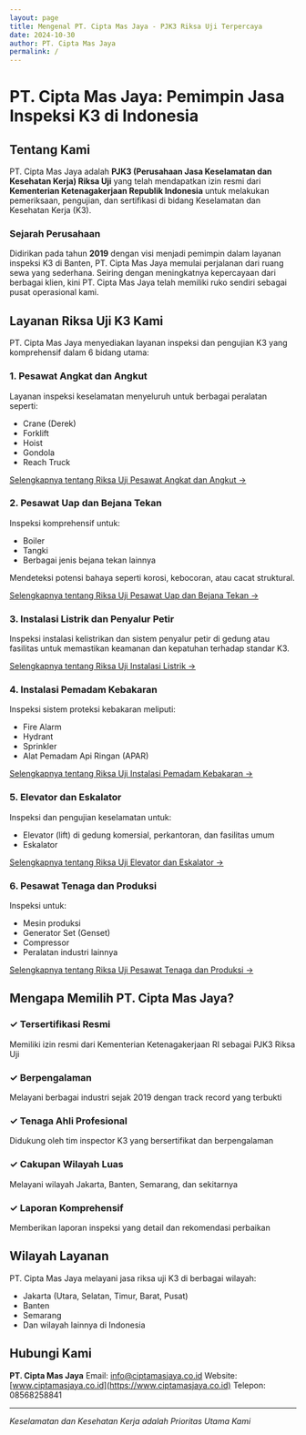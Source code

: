 ```yaml
---
layout: page
title: Mengenal PT. Cipta Mas Jaya - PJK3 Riksa Uji Terpercaya
date: 2024-10-30
author: PT. Cipta Mas Jaya
permalink: /
---
```


# PT. Cipta Mas Jaya: Pemimpin Jasa Inspeksi K3 di Indonesia

## Tentang Kami

PT. Cipta Mas Jaya adalah **PJK3 (Perusahaan Jasa Keselamatan dan Kesehatan Kerja) Riksa Uji** yang telah mendapatkan izin resmi dari **Kementerian Ketenagakerjaan Republik Indonesia** untuk melakukan pemeriksaan, pengujian, dan sertifikasi di bidang Keselamatan dan Kesehatan Kerja (K3).

### Sejarah Perusahaan

Didirikan pada tahun **2019** dengan visi menjadi pemimpin dalam layanan inspeksi K3 di Banten, PT. Cipta Mas Jaya memulai perjalanan dari ruang sewa yang sederhana. Seiring dengan meningkatnya kepercayaan dari berbagai klien, kini PT. Cipta Mas Jaya telah memiliki ruko sendiri sebagai pusat operasional kami.

## Layanan Riksa Uji K3 Kami

PT. Cipta Mas Jaya menyediakan layanan inspeksi dan pengujian K3 yang komprehensif dalam 6 bidang utama:

### 1. Pesawat Angkat dan Angkut

Layanan inspeksi keselamatan menyeluruh untuk berbagai peralatan seperti:
- Crane (Derek)
- Forklift
- Hoist
- Gondola
- Reach Truck

[Selengkapnya tentang Riksa Uji Pesawat Angkat dan Angkut →](/pesawat-angkat-angkut/)

### 2. Pesawat Uap dan Bejana Tekan

Inspeksi komprehensif untuk:
- Boiler
- Tangki
- Berbagai jenis bejana tekan lainnya

Mendeteksi potensi bahaya seperti korosi, kebocoran, atau cacat struktural.

[Selengkapnya tentang Riksa Uji Pesawat Uap dan Bejana Tekan →](/pesawat-uap-bejana-tekan/)

### 3. Instalasi Listrik dan Penyalur Petir

Inspeksi instalasi kelistrikan dan sistem penyalur petir di gedung atau fasilitas untuk memastikan keamanan dan kepatuhan terhadap standar K3.

[Selengkapnya tentang Riksa Uji Instalasi Listrik →](/instalasi-listrik-penangkal-petir/)

### 4. Instalasi Pemadam Kebakaran

Inspeksi sistem proteksi kebakaran meliputi:
- Fire Alarm
- Hydrant
- Sprinkler
- Alat Pemadam Api Ringan (APAR)

[Selengkapnya tentang Riksa Uji Instalasi Pemadam Kebakaran →](/instalasi-pemadam-kebakaran/)

### 5. Elevator dan Eskalator

Inspeksi dan pengujian keselamatan untuk:
- Elevator (lift) di gedung komersial, perkantoran, dan fasilitas umum
- Eskalator

[Selengkapnya tentang Riksa Uji Elevator dan Eskalator →](/elevator-eskalator/)

### 6. Pesawat Tenaga dan Produksi

Inspeksi untuk:
- Mesin produksi
- Generator Set (Genset)
- Compressor
- Peralatan industri lainnya

[Selengkapnya tentang Riksa Uji Pesawat Tenaga dan Produksi →](/pesawat-tenaga-produksi/)

## Mengapa Memilih PT. Cipta Mas Jaya?

### ✓ Tersertifikasi Resmi
Memiliki izin resmi dari Kementerian Ketenagakerjaan RI sebagai PJK3 Riksa Uji

### ✓ Berpengalaman
Melayani berbagai industri sejak 2019 dengan track record yang terbukti

### ✓ Tenaga Ahli Profesional
Didukung oleh tim inspector K3 yang bersertifikat dan berpengalaman

### ✓ Cakupan Wilayah Luas
Melayani wilayah Jakarta, Banten, Semarang, dan sekitarnya

### ✓ Laporan Komprehensif
Memberikan laporan inspeksi yang detail dan rekomendasi perbaikan

## Wilayah Layanan

PT. Cipta Mas Jaya melayani jasa riksa uji K3 di berbagai wilayah:
- Jakarta (Utara, Selatan, Timur, Barat, Pusat)
- Banten
- Semarang
- Dan wilayah lainnya di Indonesia

## Hubungi Kami

**PT. Cipta Mas Jaya**
Email: info@ciptamasjaya.co.id
Website: [www.ciptamasjaya.co.id](https://www.ciptamasjaya.co.id)
Telepon: 08568258841

---

*Keselamatan dan Kesehatan Kerja adalah Prioritas Utama Kami*

